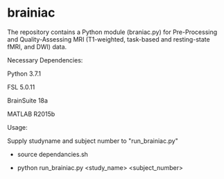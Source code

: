 # brainiac

The repository contains a Python module (braniac.py) for Pre-Processing and Quality-Assessing MRI (T1-weighted, task-based and resting-state fMRI, and DWI) data. 

Necessary Dependencies:

Python 3.7.1 

FSL 5.0.11 

BrainSuite 18a 

MATLAB R2015b 

Usage:

Supply studyname and subject number to "run_brainiac.py"

- source dependancies.sh

- python run_brainiac.py <study_name> <subject_number>

